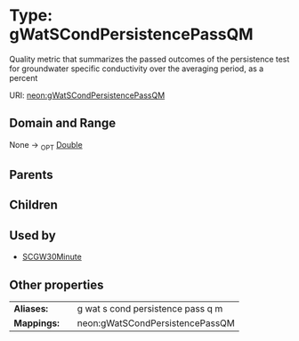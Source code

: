 
# Type: gWatSCondPersistencePassQM


Quality metric that summarizes the passed outcomes of the persistence test for groundwater specific conductivity over the averaging period, as a percent

URI: [neon:gWatSCondPersistencePassQM](https://data.neonscience.org/gWatSCondPersistencePassQM)


## Domain and Range

None ->  <sub>OPT</sub> [Double](types/Double.md)

## Parents


## Children


## Used by

 * [SCGW30Minute](SCGW30Minute.md)

## Other properties

|  |  |  |
| --- | --- | --- |
| **Aliases:** | | g wat s cond persistence pass q m |
| **Mappings:** | | neon:gWatSCondPersistencePassQM |

